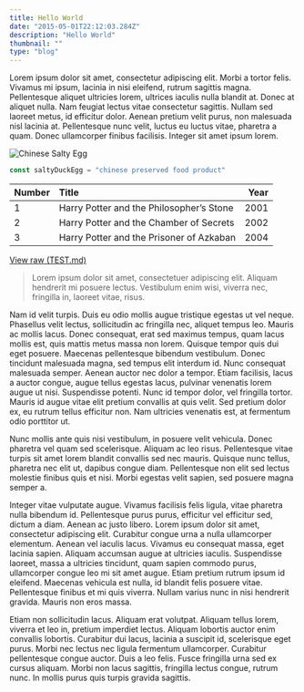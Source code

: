 ```yaml
---
title: Hello World
date: "2015-05-01T22:12:03.284Z"
description: "Hello World"
thumbnail: ""
type: "blog"
---
```


Lorem ipsum dolor sit amet, consectetur adipiscing elit. Morbi a tortor felis. Vivamus mi ipsum, lacinia in nisi eleifend, rutrum sagittis magna. Pellentesque aliquet ultricies lorem, ultrices iaculis nulla blandit at. Donec at aliquet nulla. Nam feugiat lectus vitae consectetur sagittis. Nullam sed laoreet metus, id efficitur dolor. Aenean pretium velit purus, non malesuada nisl lacinia at. Pellentesque nunc velit, luctus eu luctus vitae, pharetra a quam. Donec ullamcorper finibus facilisis. Integer sit amet ipsum lorem.

![Chinese Salty Egg](./salty_egg.jpg)

```js
const saltyDuckEgg = "chinese preserved food product"
```

| Number | Title                                    | Year |
| :----- | :--------------------------------------- | ---: |
| 1      | Harry Potter and the Philosopher’s Stone | 2001 |
| 2      | Harry Potter and the Chamber of Secrets  | 2002 |
| 3      | Harry Potter and the Prisoner of Azkaban | 2004 |

[View raw (TEST.md)](https://raw.github.com/adamschwartz/github-markdown-kitchen-sink/master/README.md)

> Lorem ipsum dolor sit amet, consectetuer adipiscing elit. Aliquam hendrerit mi posuere lectus. Vestibulum enim wisi, viverra nec, fringilla in, laoreet vitae, risus.

Nam id velit turpis. Duis eu odio mollis augue tristique egestas ut vel neque. Phasellus velit lectus, sollicitudin ac fringilla nec, aliquet tempus leo. Mauris ac mollis lacus. Donec consequat, erat sed maximus tempus, quam lacus mollis est, quis mattis metus massa non lorem. Quisque tempor quis dui eget posuere. Maecenas pellentesque bibendum vestibulum. Donec tincidunt malesuada magna, sed tempus elit interdum id. Nunc consequat malesuada semper. Aenean auctor nec dolor a tempor. Etiam facilisis, lacus a auctor congue, augue tellus egestas lacus, pulvinar venenatis lorem augue ut nisi. Suspendisse potenti. Nunc id tempor dolor, vel fringilla tortor. Mauris id augue vitae elit pretium convallis at quis velit. Sed pretium dolor ex, eu rutrum tellus efficitur non. Nam ultricies venenatis est, at fermentum odio porttitor ut.

Nunc mollis ante quis nisi vestibulum, in posuere velit vehicula. Donec pharetra vel quam sed scelerisque. Aliquam ac leo risus. Pellentesque vitae turpis sit amet lorem blandit convallis sed nec mauris. Quisque nunc tellus, pharetra nec elit ut, dapibus congue diam. Pellentesque non elit sed lectus molestie finibus quis et nisi. Morbi egestas velit sapien, sed posuere magna semper a.

Integer vitae vulputate augue. Vivamus facilisis felis ligula, vitae pharetra nulla bibendum id. Pellentesque purus purus, efficitur vel efficitur sed, dictum a diam. Aenean ac justo libero. Lorem ipsum dolor sit amet, consectetur adipiscing elit. Curabitur congue urna a nulla ullamcorper elementum. Aenean vel iaculis lacus. Vivamus eu consequat massa, eget lacinia sapien. Aliquam accumsan augue at ultricies iaculis. Suspendisse laoreet, massa a ultricies tincidunt, quam sapien commodo purus, ullamcorper congue leo mi sit amet augue. Etiam pretium rutrum ipsum id eleifend. Maecenas vehicula est nulla, id blandit felis posuere vitae. Pellentesque finibus et mi quis viverra. Nullam varius nunc in nisi hendrerit gravida. Mauris non eros massa.

Etiam non sollicitudin lacus. Aliquam erat volutpat. Aliquam tellus lorem, viverra et leo in, pretium imperdiet lectus. Aliquam lobortis auctor enim convallis lobortis. Curabitur dui lacus, lacinia a suscipit id, scelerisque eget purus. Morbi nec lectus nec ligula fermentum ullamcorper. Curabitur pellentesque congue auctor. Duis a leo felis. Fusce fringilla urna sed ex cursus aliquam. Morbi non lacus sagittis, fringilla lectus congue, rutrum nunc. In mollis purus quis turpis gravida sagittis.
